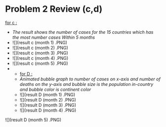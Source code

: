 # Problem 2 Review (c,d)

<u>for c :</u>

* *The result shows the number of cases for the 15 countries which has the most number cases Within 5 months*
* ![](result c (month 1) .PNG)
* ![](result c (month 2) .PNG)
* ![](result c (month 3) .PNG)
* ![](result c (month 4) .PNG)
* ![](result c (month 5) .PNG)
* * <u>for D :</u>
  * *Animated bubble graph to number of cases on x-axis and number of deaths on the y-axis  and bubble size is the population in-country and bubble color is continent color*
  * ![](result D (month 1) .PNG)
  * ![](result D (month 2) .PNG)
  * ![](result D (month 3) .PNG)
  * ![](result D (month 4) .PNG)

![](result D (month 5) .PNG)

